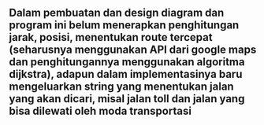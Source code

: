 ## Dalam pembuatan dan design diagram dan program ini belum menerapkan penghitungan jarak, posisi, menentukan route tercepat (seharusnya menggunakan API dari google maps dan penghitungannya menggunakan algoritma dijkstra), adapun dalam implementasinya baru mengeluarkan string yang menentukan jalan yang akan dicari, misal jalan toll dan jalan yang bisa dilewati oleh moda transportasi
